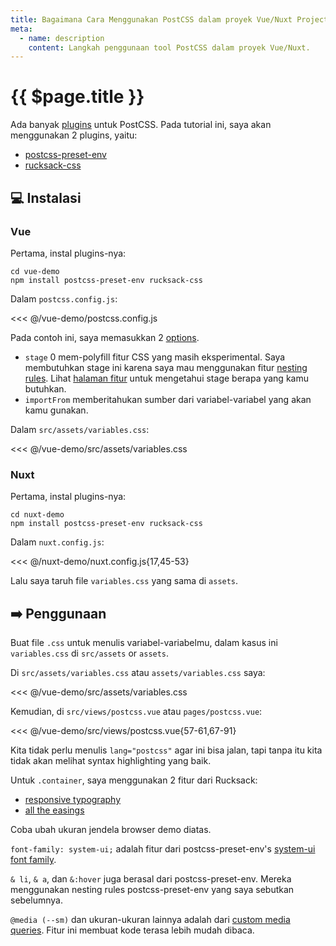 ```yaml
---
title: Bagaimana Cara Menggunakan PostCSS dalam proyek Vue/Nuxt Project
meta:
  - name: description
    content: Langkah penggunaan tool PostCSS dalam proyek Vue/Nuxt.
---
```


# {{ $page.title }}

<start-tutorial demo="postcss" lang="id" />

Ada banyak [plugins](https://www.postcss.parts/) untuk PostCSS. Pada tutorial ini, saya akan menggunakan 2 plugins, yaitu:

- [postcss-preset-env](https://www.npmjs.com/package/postcss-preset-env)
- [rucksack-css](https://www.npmjs.com/package/rucksack-css)

## :computer: Instalasi

### Vue

Pertama, instal plugins-nya:

```bash{2}
cd vue-demo
npm install postcss-preset-env rucksack-css
```

Dalam `postcss.config.js`:

<<< @/vue-demo/postcss.config.js

Pada contoh ini, saya memasukkan 2 [options](https://github.com/csstools/postcss-preset-env#options).

- `stage` 0 mem-polyfill fitur CSS yang masih eksperimental. Saya membutuhkan stage ini karena saya mau menggunakan fitur [nesting rules](https://preset-env.cssdb.org/features#nesting-rules). Lihat [halaman fitur](https://preset-env.cssdb.org/features) untuk mengetahui stage berapa yang kamu butuhkan.
- `importFrom` memberitahukan sumber dari variabel-variabel yang akan kamu gunakan.

Dalam `src/assets/variables.css`:

<<< @/vue-demo/src/assets/variables.css

### Nuxt

Pertama, instal plugins-nya:

```bash{2}
cd nuxt-demo
npm install postcss-preset-env rucksack-css
```

Dalam `nuxt.config.js`:

<<< @/nuxt-demo/nuxt.config.js{17,45-53}

Lalu saya taruh file `variables.css` yang sama di `assets`.

## :arrow_right: Penggunaan

Buat file `.css` untuk menulis variabel-variabelmu, dalam kasus ini `variables.css` di `src/assets` or `assets`.

Di `src/assets/variables.css` atau `assets/variables.css` saya:

<<< @/vue-demo/src/assets/variables.css

Kemudian, di `src/views/postcss.vue` atau `pages/postcss.vue`:

<<< @/vue-demo/src/views/postcss.vue{57-61,67-91}

Kita tidak perlu menulis `lang="postcss"` agar ini bisa jalan, tapi tanpa itu kita tidak akan melihat syntax highlighting yang baik.

Untuk `.container`, saya menggunakan 2 fitur dari Rucksack:

- [responsive typography](https://www.rucksackcss.org/docs#responsive-type)
- [all the easings](https://www.rucksackcss.org/docs#easings)

Coba ubah ukuran jendela browser demo diatas.

`font-family: system-ui;` adalah fitur dari postcss-preset-env's [system-ui font family](https://preset-env.cssdb.org/features#system-ui-font-family).

`& li`, `& a`, dan `&:hover` juga berasal dari postcss-preset-env. Mereka menggunakan nesting rules postcss-preset-env yang saya sebutkan sebelumnya.

`@media (--sm)` dan ukuran-ukuran lainnya adalah dari [custom media queries](https://preset-env.cssdb.org/features#custom-media-queries). Fitur ini membuat kode terasa lebih mudah dibaca.
